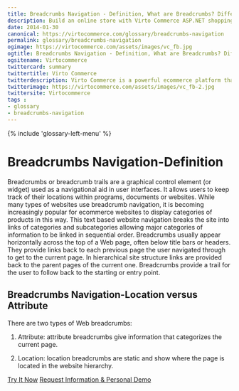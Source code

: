 ```yaml
---
title: Breadcrumbs Navigation - Definition, What are Breadcrumbs? Difference Between Location versus Attribute Breadcrumbs| Glossary Virto Commerce.
description: Build an online store with Virto Commerce ASP.NET shopping cart software. Benefit from an open source shopping cart software that has every feature you need.
date: 2014-01-30
canonical: https://virtocommerce.com/glossary/breadcrumbs-navigation
permalink: glossary/breadcrumbs-navigation
ogimage: https://virtocommerce.com/assets/images/vc_fb.jpg
ogtitle: Breadcrumbs Navigation - Definition, What are Breadcrumbs? Difference Between Location versus Attribute Breadcrumbs| Glossary Virto Commerce.
ogsitename: Virtocommerce
twittercard: summary
twittertitle: Virto Commerce
twitterdescription: Virto Commerce is a powerful ecommerce platform that includes everything you need to create an online store and sell online. Try it free with Free Community License
twitterimage: https://virtocommerce.com/assets/images/vc_fb-2.jpg
twittersite: Virtocommerce
tags : 
- glossary
- breadcrumbs-navigation
---
```

<div class="business-features clearfix __responsive">
    {% include 'glossary-left-menu' %}
    <div class="business-cnt">
        <div class="head __cart">
            <h1 class="title">Breadcrumbs Navigation-Definition</h1>
        </div>
        <p class="text">Breadcrumbs or breadcrumb trails are a graphical control element (or widget) used as a navigational aid in user interfaces. It allows users to keep track of their locations within programs, documents or websites. While many types of websites use breadcrumb navigation, it is becoming increasingly popular for ecommerce websites to display categories of products in this way. This text based website navigation breaks the site into links of categories and subcategories allowing major categories of information to be linked in sequential order. Breadcrumbs usually appear horizontally across the top of a Web page, often below title bars or headers. They provide links back to each previous page the user navigated through to get to the current page. In hierarchical site structure links are provided back to the parent pages of the current one. Breadcrumbs provide a trail for the user to follow back to the starting or entry point.</p>
        <h2 class="sub-title">Breadcrumbs Navigation-Location versus Attribute</h2>
        <p class="text">There are two types of Web breadcrumbs:</p>
        <ol class="text">
            <li>
                <p>
                    Attribute: attribute breadcrumbs give information that categorizes the current page.
                </p>
            </li>
            <li>
                <p>
                    Location: location breadcrumbs are static and show where the page is located in the website hierarchy.
                </p>
            </li>
        </ol>
		<div class="buttons">
			<a class="button fill" href="/try-now">Try It Now</a>
			<a class="button fill" href="/contact-us">Request Information & Personal Demo</a>
		</div>
    </div>
</div>